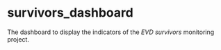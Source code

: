 # survivors_dashboard

The dashboard to display the indicators of the *EVD survivors* monitoring project.
